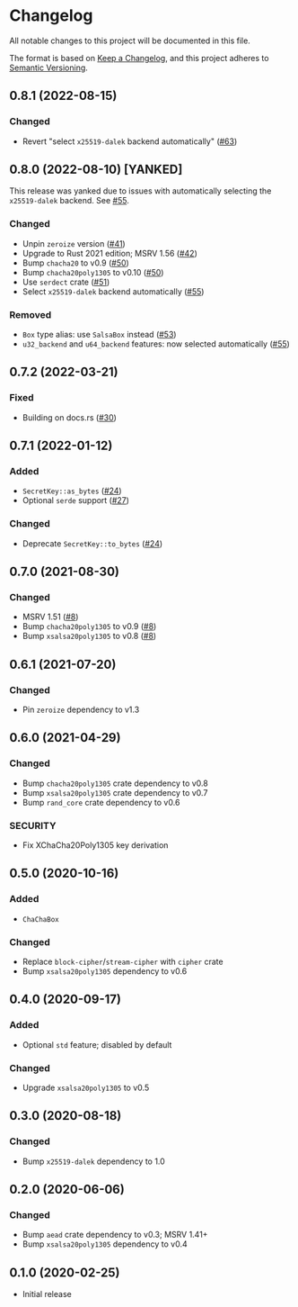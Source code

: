 # Changelog
All notable changes to this project will be documented in this file.

The format is based on [Keep a Changelog](https://keepachangelog.com/en/1.0.0/),
and this project adheres to [Semantic Versioning](https://semver.org/spec/v2.0.0.html).

## 0.8.1 (2022-08-15)
### Changed
- Revert "select `x25519-dalek` backend automatically" ([#63])

[#63]: https://github.com/RustCrypto/nacl-compat/pull/63

## 0.8.0 (2022-08-10) [YANKED]

This release was yanked due to issues with automatically selecting the
`x25519-dalek` backend. See [#55].

### Changed
- Unpin `zeroize` version ([#41])
- Upgrade to Rust 2021 edition; MSRV 1.56 ([#42])
- Bump `chacha20` to v0.9 ([#50])
- Bump `chacha20poly1305` to v0.10 ([#50])
- Use `serdect` crate ([#51])
- Select `x25519-dalek` backend automatically ([#55])

### Removed
- `Box` type alias: use `SalsaBox` instead ([#53])
- `u32_backend` and `u64_backend` features: now selected automatically ([#55])

[#41]: https://github.com/RustCrypto/nacl-compat/pull/41
[#42]: https://github.com/RustCrypto/nacl-compat/pull/42
[#50]: https://github.com/RustCrypto/nacl-compat/pull/50
[#51]: https://github.com/RustCrypto/nacl-compat/pull/51
[#53]: https://github.com/RustCrypto/nacl-compat/pull/53
[#55]: https://github.com/RustCrypto/nacl-compat/pull/55

## 0.7.2 (2022-03-21)
### Fixed
- Building on docs.rs ([#30])

[#30]: https://github.com/RustCrypto/nacl-compat/pull/30

## 0.7.1 (2022-01-12)
### Added
- `SecretKey::as_bytes` ([#24])
- Optional `serde` support ([#27])

### Changed
- Deprecate `SecretKey::to_bytes` ([#24])

[#24]: https://github.com/RustCrypto/nacl-compat/pull/24
[#27]: https://github.com/RustCrypto/nacl-compat/pull/27

## 0.7.0 (2021-08-30)
### Changed
- MSRV 1.51 ([#8])
- Bump `chacha20poly1305` to v0.9 ([#8])
- Bump `xsalsa20poly1305` to v0.8 ([#8])

[#8]: https://github.com/RustCrypto/nacl-compat/pull/8

## 0.6.1 (2021-07-20)
### Changed
- Pin `zeroize` dependency to v1.3

## 0.6.0 (2021-04-29)
### Changed
- Bump `chacha20poly1305` crate dependency to v0.8
- Bump `xsalsa20poly1305` crate dependency to v0.7
- Bump `rand_core` crate dependency to v0.6

### SECURITY
- Fix XChaCha20Poly1305 key derivation

## 0.5.0 (2020-10-16)
### Added
- `ChaChaBox`

### Changed
- Replace `block-cipher`/`stream-cipher` with `cipher` crate
- Bump `xsalsa20poly1305` dependency to v0.6

## 0.4.0 (2020-09-17)
### Added
- Optional `std` feature; disabled by default

### Changed
- Upgrade `xsalsa20poly1305` to v0.5

## 0.3.0 (2020-08-18)
### Changed
- Bump `x25519-dalek` dependency to 1.0

## 0.2.0 (2020-06-06)
### Changed
- Bump `aead` crate dependency to v0.3; MSRV 1.41+
- Bump `xsalsa20poly1305` dependency to v0.4

## 0.1.0 (2020-02-25)
- Initial release
